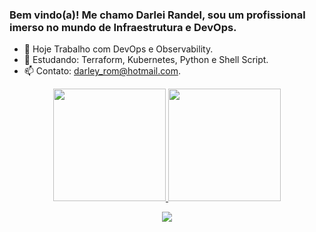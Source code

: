 ### Bem vindo(a)! Me chamo Darlei Randel, sou um profissional imerso no mundo de Infraestrutura e DevOps.

- 🔭 Hoje Trabalho com  DevOps e Observability.
- 🌱 Estudando: Terraform, Kubernetes, Python e Shell Script.
- 📫 Contato: darley_rom@hotmail.com.



<div align="center">
  <a href="https://github.com/rafaballerini">
  <img height="180em" src="https://github-readme-stats.vercel.app/api?username=SickBanger&show_icons=true&theme=discord_old_blurple&include_all_commits=true&count_private=true"/>
    <img height="180em" src="https://github-readme-stats.vercel.app/api/top-langs/?username=SickBanger&layout=compact&langs_count=7&theme=discord_old_blurple"/>
</div>
  
 <div align="center">
   
   <a href="https://www.linkedin.com/in/darlei-randel-6274bb94/" target="_blank"><img src="https://img.shields.io/badge/-LinkedIn-%230077B5?style=for-the-badge&logo=linkedin&logoColor=white" target="_blank"></a> 
  </div>
